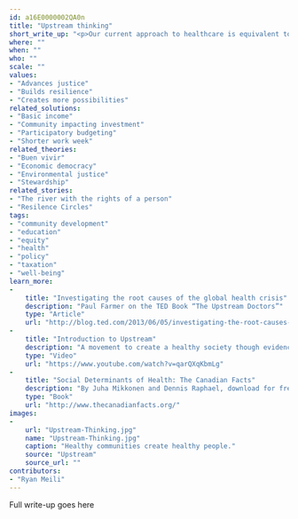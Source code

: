 ```yaml
---
id: a16E0000002QA0n
title: "Upstream thinking"
short_write_up: "<p>Our current approach to healthcare is equivalent to jumping into a river to pull out drowning children, when instead we should head upstream to figure out why these children are falling in the river in the first place. The lesson is clear: to improve our health and wellbeing, we need to move beyond reactive healthcare and focus on the “upstream” factors — or social determinants — that most impact our health: income and its distribution, education, housing, nutrition, employment and the wider environment. Upstream thinking means taking wise collective action to ensure better outcomes rather than simply responding to, and being overwhelmed by, crises we could have foreseen.</p>"
where: ""
when: ""
who: ""
scale: ""
values:
- "Advances justice"
- "Builds resilience"
- "Creates more possibilities"
related_solutions:
- "Basic income"
- "Community impacting investment"
- "Participatory budgeting"
- "Shorter work week"
related_theories:
- "Buen vivir"
- "Economic democracy"
- "Environmental justice"
- "Stewardship"
related_stories:
- "The river with the rights of a person"
- "Resilence Circles"
tags:
- "community development"
- "education"
- "equity"
- "health"
- "policy"
- "taxation"
- "well-being"
learn_more:
-
    title: "Investigating the root causes of the global health crisis"
    description: "Paul Farmer on the TED Book “The Upstream Doctors”"
    type: "Article"
    url: "http://blog.ted.com/2013/06/05/investigating-the-root-causes-of-the-global-health-crisis-paul-farmer-on-the-upstream-doctors/"
-
    title: "Introduction to Upstream"
    description: "A movement to create a healthy society though evidence-based ideas"
    type: "Video"
    url: "https://www.youtube.com/watch?v=qarQXqKbmLg"
-
    title: "Social Determinants of Health: The Canadian Facts"
    description: "By Juha Mikkonen and Dennis Raphael, download for free"
    type: "Book"
    url: "http://www.thecanadianfacts.org/"
images:
-
    url: "Upstream-Thinking.jpg"
    name: "Upstream-Thinking.jpg"
    caption: "Healthy communities create healthy people."
    source: "Upstream"
    source_url: ""
contributors:
- "Ryan Meili"
---
```

Full write-up goes here
